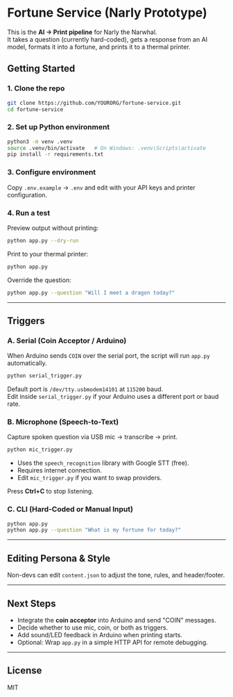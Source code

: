# Fortune Service (Narly Prototype)

This is the **AI → Print pipeline** for Narly the Narwhal.  
It takes a question (currently hard-coded), gets a response from an AI model, formats it into a fortune, and prints it to a thermal printer.

## Getting Started

### 1. Clone the repo
```bash
git clone https://github.com/YOURORG/fortune-service.git
cd fortune-service
```

### 2. Set up Python environment
```bash
python3 -m venv .venv
source .venv/bin/activate   # On Windows: .venv\Scripts\activate
pip install -r requirements.txt
```

### 3. Configure environment
Copy `.env.example` → `.env` and edit with your API keys and printer configuration.

### 4. Run a test
Preview output without printing:
```bash
python app.py --dry-run
```

Print to your thermal printer:
```bash
python app.py
```

Override the question:
```bash
python app.py --question "Will I meet a dragon today?"
```

---

## Triggers

### A. Serial (Coin Acceptor / Arduino)
When Arduino sends `COIN` over the serial port, the script will run `app.py` automatically.

```bash
python serial_trigger.py
```

Default port is `/dev/tty.usbmodem14101` at `115200` baud.  
Edit inside `serial_trigger.py` if your Arduino uses a different port or baud rate.

### B. Microphone (Speech-to-Text)
Capture spoken question via USB mic → transcribe → print.

```bash
python mic_trigger.py
```

- Uses the `speech_recognition` library with Google STT (free).  
- Requires internet connection.  
- Edit `mic_trigger.py` if you want to swap providers.  

Press **Ctrl+C** to stop listening.

### C. CLI (Hard-Coded or Manual Input)
```bash
python app.py
python app.py --question "What is my fortune for today?"
```

---

## Editing Persona & Style
Non-devs can edit `content.json` to adjust the tone, rules, and header/footer.

---

## Next Steps
- Integrate the **coin acceptor** into Arduino and send "COIN" messages.  
- Decide whether to use mic, coin, or both as triggers.  
- Add sound/LED feedback in Arduino when printing starts.  
- Optional: Wrap `app.py` in a simple HTTP API for remote debugging.

---

## License
MIT

